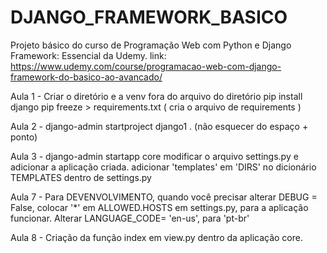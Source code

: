 # DJANGO_FRAMEWORK_BASICO
Projeto básico do curso de  Programação Web com Python e Django Framework: Essencial da Udemy.  link: https://www.udemy.com/course/programacao-web-com-django-framework-do-basico-ao-avancado/


Aula 1 - Criar o diretório e a venv fora do arquivo do diretório
        pip install django
        pip freeze > requirements.txt ( cria o arquivo de requirements )



Aula 2 - django-admin startproject django1 .  (não esquecer do espaço + ponto)  

Aula 3 - django-admin startapp core 
        modificar o arquivo settings.py e adicionar a aplicação criada.
        adicionar 'templates' em 'DIRS' no dicionário TEMPLATES dentro de settings.py

Aula 7 - Para DEVENVOLVIMENTO, quando você precisar alterar DEBUG = False, colocar '*' em ALLOWED.HOSTS em settings.py, para a aplicação funcionar.
        Alterar LANGUAGE_CODE= 'en-us', para 'pt-br'

Aula 8 - Criação da função index em view.py dentro da aplicação core.